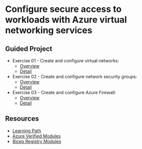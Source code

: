 # Configure secure access to workloads with Azure virtual networking services

## Guided Project

- Exercise 01 - Create and configure virtual networks:
    - [Overview](https://learn.microsoft.com/en-us/training/modules/guided-project-configure-secure-access-workloads/2-exercise-vnet)
    - [Detail](https://microsoftlearning.github.io/Configure-secure-access-to-workloads-with-Azure-virtual-networking-services/Instructions/Labs/LAB_01_virtual_networks.html
    )
- Exercise 02 - Create and configure network security groups:
    - [Overview](https://learn.microsoft.com/en-us/training/modules/guided-project-configure-secure-access-workloads/3-exercise-security-groups)
    - [Detail](https://microsoftlearning.github.io/Configure-secure-access-to-workloads-with-Azure-virtual-networking-services/Instructions/Labs/LAB_02_security_groups.html)
- Exercise 03 - Create and configure Azure Firewall:
    - [Overview](https://learn.microsoft.com/en-us/training/modules/guided-project-configure-secure-access-workloads/4-exercise-firewall)
    - [Detail](https://microsoftlearning.github.io/Configure-secure-access-to-workloads-with-Azure-virtual-networking-services/Instructions/Labs/LAB_03_firewall.html)

## Resources

- [Learning Path](https://learn.microsoft.com/en-us/training/modules/guided-project-configure-secure-access-workloads/)
- [Azure Verified Modules](https://azure.github.io/Azure-Verified-Modules/)
- [Bicep Registry Modules](https://github.com/Azure/bicep-registry-modules/blob/main/avm/res/network/virtual-network/main.bicep)